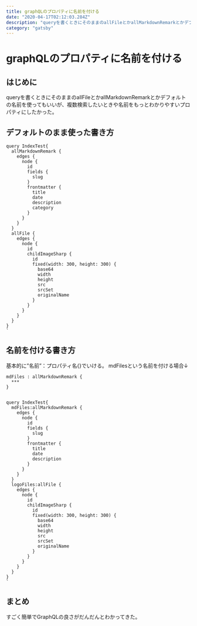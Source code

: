 ```yaml
---
title: graphQLのプロパティに名前を付ける
date: "2020-04-17T02:12:03.284Z"
description: "queryを書くときにそのままのallFileとかallMarkdownRemarkとかデフォルトの名前を使ってもいいが、複数検索したいときや名前をもっとわかりやすいプロパティにしたかった。"
category: "gatsby"
---
```


# graphQLのプロパティに名前を付ける

## はじめに

queryを書くときにそのままのallFileとかallMarkdownRemarkとかデフォルトの名前を使ってもいいが、複数検索したいときや名前をもっとわかりやすいプロパティにしたかった。

## デフォルトのまま使った書き方
    query IndexTest{
      allMarkdownRemark {
        edges {
          node {
            id
            fields {
              slug
            }
            frontmatter {
              title
              date
              description
              category
            }
          }
        }
      }
      allFile {
        edges {
          node {
            id
            childImageSharp {
              id
              fixed(width: 300, height: 300) {
                base64
                width
                height
                src
                srcSet
                originalName
              }
            }
          }
        }
      }
    }
    `


## 名前を付ける書き方

基本的に”名前”：プロパティ名{}でいける。
mdFilesという名前を付ける場合↓

    mdFiles : allMarkdownRemark {
      ***
    }


    query IndexTest{
      mdFiles:allMarkdownRemark {
        edges {
          node {
            id
            fields {
              slug
            }
            frontmatter {
              title
              date
              description
            }
          }
        }
      }
      logoFiles:allFile {
        edges {
          node {
            id
            childImageSharp {
              id
              fixed(width: 300, height: 300) {
                base64
                width
                height
                src
                srcSet
                originalName
              }
            }
          }
        }
      }
    }
    `


## まとめ

すごく簡単でGraphQLの良さがだんだんとわかってきた。

